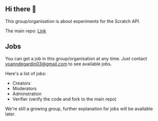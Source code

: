 ## Hi there 👋

<!--

**Here are some ideas to get you started:**

🙋‍♀️ A short introduction - what is your organization all about?
🌈 Contribution guidelines - how can the community get involved?
👩‍💻 Useful resources - where can the community find your docs? Is there anything else the community should know?
🍿 Fun facts - what does your team eat for breakfast?
🧙 Remember, you can do mighty things with the power of [Markdown](https://docs.github.com/github/writing-on-github/getting-started-with-writing-and-formatting-on-github/basic-writing-and-formatting-syntax)
-->


This group/organisation is about experiments for the Scratch API.

The main repo: [Link](https://github.com/yoann256/scratchapi-experiments?tab=readme-ov-file#scratchapi-experiments)

## Jobs
You can get a job in this group/organisation at any time. Just contact yoanndegardin03@gmail.com to see available jobs.

Here's a list of jobs:
- Creators
- Moderators
- Adminstration
- Verifier (verify the code and fork to the main repo)

We're still a growing group, further explanation for jobs will be available later.
